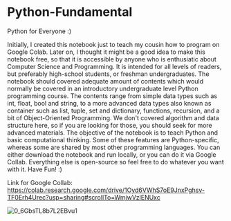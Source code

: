# Python-Fundamental
Python for Everyone :)

Initially, I created this notebook just to teach my cousin how to program on Google Colab. Later on, I thought it might be a good idea to make this notebook free, so that it is accessible by anyone who is enthusiatic about Computer Science and Programming. It is intended for all levels of readers, but preferably high-school students, or freshman undergraduates. The notebook should covered adequate amount of contents which would normally be covered in an introductory undergraduate level Python programming course. The contents range from simple data types such as int, float, bool and string, to a more advanced data types also known as container such as list, tuple, set and dictionary, functions, recursion, and a bit of Object-Oriented Programming. We don't covered algorithm and data structure here, so if you are looking for those, you should seek for more advanced materials. The objective of the notebook is to teach Python and basic computational thinking. Some of these features are Python-specific, whereas some are shared by most other programming languages. You can either download the notebook and run locally, or you can do it via Google Collab. Everything else is open-source so feel free to do whatever you want with it. Have Fun! :)

Link for Google Collab: https://colab.research.google.com/drive/1Oyd6VWhS7oE9JnxPghsv-TF0Erh4Urec?usp=sharing#scrollTo=WmjwVzlENUxc


![0_6GbsTL8b7L2EBvu1](https://user-images.githubusercontent.com/76827587/188670620-cc4f3cf5-c0ab-4819-8a18-aa361227b8f4.jpeg)


